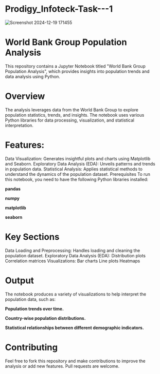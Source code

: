 # Prodigy_Infoteck-Task---1
![Screenshot 2024-12-19 171455](https://github.com/user-attachments/assets/14445d42-06d4-4df2-a660-610663aeb03f)
# World Bank Group Population Analysis

This repository contains a Jupyter Notebook titled "World Bank Group Population Analysis", which provides insights into population trends and data analysis using Python.

# Overview
The analysis leverages data from the World Bank Group to explore population statistics, trends, and insights. The notebook uses various Python libraries for data processing, visualization, and statistical interpretation.

# Features:

Data Visualization: Generates insightful plots and charts using Matplotlib and Seaborn.
Exploratory Data Analysis (EDA): Unveils patterns and trends in population data.
Statistical Analysis: Applies statistical methods to understand the dynamics of the population dataset.
Prerequisites
To run this notebook, you need to have the following Python libraries installed:

**pandas**

**numpy**

**matplotlib**

**seaborn**

# Key Sections
Data Loading and Preprocessing: Handles loading and cleaning the population dataset.
Exploratory Data Analysis (EDA):
Distribution plots
Correlation matrices
Visualizations:
Bar charts
Line plots
Heatmaps

# Output
The notebook produces a variety of visualizations to help interpret the population data, such as:

**Population trends over time.**

**Country-wise population distributions.**

**Statistical relationships between different demographic indicators.**

# Contributing
Feel free to fork this repository and make contributions to improve the analysis or add new features. Pull requests are welcome.

